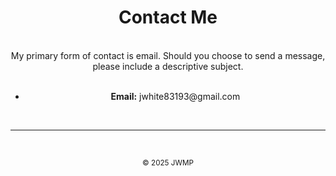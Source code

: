 <body>
  <header><h1>Contact Me</h1>
        <br />
        My primary form of contact is email. Should you choose to send a message, please include a descriptive subject. 
        <br /> <br />
    <ul>
        <li><b>Email:</b> jwhite83193@gmail.com</li>
    </ul>
    <br />
    <hr>
    <br />

  <footer class="footer">
    <p> <small>&copy; 2025 JWMP</small> </p>
  </footer>

</body>
